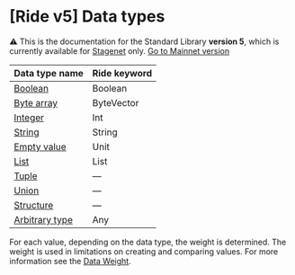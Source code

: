 # [Ride v5] Data types

:warning: This is the documentation for the Standard Library **version 5**, which is currently available for [Stagenet](/en/blockchain/blockchain-network/) only. [Go to Mainnet version](/en/ride/data-types/)

| Data type name | Ride keyword |
| :--- | :--- |
| [Boolean](/en/ride/v5/data-types/boolean) | Boolean |
| [Byte array](/en/ride/v5/data-types/byte-vector) | ByteVector |
| [Integer](/en/ride/v5/data-types/int) | Int |
| [String](/en/ride/v5/data-types/string) | String |
| [Empty value](/en/ride/v5/data-types/unit) | Unit |
| [List](/en/ride/v5/data-types/list) | List |
| [Tuple](/en/ride/v5/data-types/tuple) | — |
| [Union](/en/ride/v5/data-types/union) | — |
| [Structure](/en/ride/v5/structures/) | — |
| [Arbitrary type](/en/ride/v5/data-types/any) | Any |

For each value, depending on the data type, the weight is determined. The weight is used in limitations on creating and comparing values. For more information see the [Data Weight](/en/ride/v5/limits/weight).
